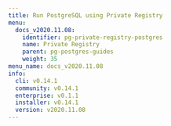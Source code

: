 ```yaml
---
title: Run PostgreSQL using Private Registry
menu:
  docs_v2020.11.08:
    identifier: pg-private-registry-postgres
    name: Private Registry
    parent: pg-postgres-guides
    weight: 35
menu_name: docs_v2020.11.08
info:
  cli: v0.14.1
  community: v0.14.1
  enterprise: v0.1.1
  installer: v0.14.1
  version: v2020.11.08
---
```


